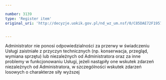 ```yaml
---

number: 3139
type: 'Register item'
original_uri: 'http://decyzje.uokik.gov.pl/nd_wz_um.nsf/0/C85DAE72F19577CBC12579F800452A93?OpenDocument'


---
```


Administrator nie ponosi odpowiedzialności za przerwy w świadczeniu Usługi zaistniałe z przyczyn technicznych (np. konserwacja, przegląd, wymiana sprzętu) lub niezależnych od Administratora oraz za inne problemy w funkcjonowaniu Usługi, jeżeli nastąpiły one wskutek zdarzeń niezależnych od Administratora, w szczególności wskutek zdarzeń losowych o charakterze siły wyższej
